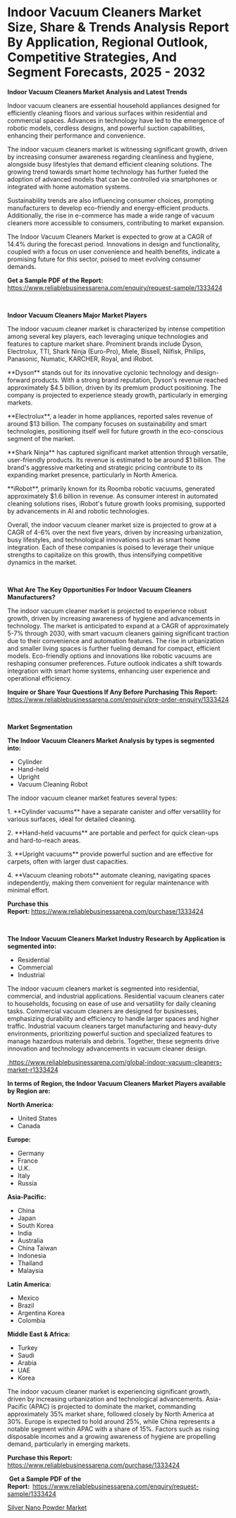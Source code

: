 <p><h1>Indoor Vacuum Cleaners Market Size, Share & Trends Analysis Report By Application, Regional Outlook, Competitive Strategies, And Segment Forecasts, 2025 - 2032</h1></p><p><strong>Indoor Vacuum Cleaners Market Analysis and Latest Trends</strong></p>
<p><p>Indoor vacuum cleaners are essential household appliances designed for efficiently cleaning floors and various surfaces within residential and commercial spaces. Advances in technology have led to the emergence of robotic models, cordless designs, and powerful suction capabilities, enhancing their performance and convenience.</p><p>The indoor vacuum cleaners market is witnessing significant growth, driven by increasing consumer awareness regarding cleanliness and hygiene, alongside busy lifestyles that demand efficient cleaning solutions. The growing trend towards smart home technology has further fueled the adoption of advanced models that can be controlled via smartphones or integrated with home automation systems. </p><p>Sustainability trends are also influencing consumer choices, prompting manufacturers to develop eco-friendly and energy-efficient products. Additionally, the rise in e-commerce has made a wide range of vacuum cleaners more accessible to consumers, contributing to market expansion.</p><p>The Indoor Vacuum Cleaners Market is expected to grow at a CAGR of 14.4% during the forecast period. Innovations in design and functionality, coupled with a focus on user convenience and health benefits, indicate a promising future for this sector, poised to meet evolving consumer demands.</p></p>
<p><strong>Get a Sample PDF of the Report:&nbsp;</strong> <a href="https://www.reliablebusinessarena.com/enquiry/request-sample/1333424?utm_campaign=2195&utm_medium=2&utm_source=Github&utm_content=ia&utm_term=24032025&utm_id=indoor-vacuum-cleaners">https://www.reliablebusinessarena.com/enquiry/request-sample/1333424</a></p>
<p>&nbsp;</p>
<p><strong>Indoor Vacuum Cleaners Major Market Players</strong></p>
<p><p>The indoor vacuum cleaner market is characterized by intense competition among several key players, each leveraging unique technologies and features to capture market share. Prominent brands include Dyson, Electrolux, TTI, Shark Ninja (Euro-Pro), Miele, Bissell, Nilfisk, Philips, Panasonic, Numatic, KARCHER, Royal, and iRobot.</p><p>**Dyson** stands out for its innovative cyclonic technology and design-forward products. With a strong brand reputation, Dyson's revenue reached approximately $4.5 billion, driven by its premium product positioning. The company is projected to experience steady growth, particularly in emerging markets.</p><p>**Electrolux**, a leader in home appliances, reported sales revenue of around $13 billion. The company focuses on sustainability and smart technologies, positioning itself well for future growth in the eco-conscious segment of the market.</p><p>**Shark Ninja** has captured significant market attention through versatile, user-friendly products. Its revenue is estimated to be around $1 billion. The brand's aggressive marketing and strategic pricing contribute to its expanding market presence, particularly in North America.</p><p>**iRobot**, primarily known for its Roomba robotic vacuums, generated approximately $1.6 billion in revenue. As consumer interest in automated cleaning solutions rises, iRobot's future growth looks promising, supported by advancements in AI and robotic technologies.</p><p>Overall, the indoor vacuum cleaner market size is projected to grow at a CAGR of 4-6% over the next five years, driven by increasing urbanization, busy lifestyles, and technological innovations such as smart home integration. Each of these companies is poised to leverage their unique strengths to capitalize on this growth, thus intensifying competitive dynamics in the market.</p></p>
<p>&nbsp;</p>
<p><strong>What Are The Key Opportunities For Indoor Vacuum Cleaners Manufacturers?</strong></p>
<p><p>The indoor vacuum cleaner market is projected to experience robust growth, driven by increasing awareness of hygiene and advancements in technology. The market is anticipated to expand at a CAGR of approximately 5-7% through 2030, with smart vacuum cleaners gaining significant traction due to their convenience and automation features. The rise in urbanization and smaller living spaces is further fueling demand for compact, efficient models. Eco-friendly options and innovations like robotic vacuums are reshaping consumer preferences. Future outlook indicates a shift towards integration with smart home systems, enhancing user experience and operational efficiency.</p></p>
<p><strong>Inquire or Share Your Questions If Any Before Purchasing This Report:</strong> <a href="https://www.reliablebusinessarena.com/enquiry/pre-order-enquiry/1333424?utm_campaign=2195&utm_medium=2&utm_source=Github&utm_content=ia&utm_term=24032025&utm_id=indoor-vacuum-cleaners">https://www.reliablebusinessarena.com/enquiry/pre-order-enquiry/1333424</a></p>
<p>&nbsp;</p>
<p><strong>Market Segmentation</strong></p>
<p><strong>The Indoor Vacuum Cleaners Market Analysis by types is segmented into:</strong></p>
<p><ul><li>Cylinder</li><li>Hand-held</li><li>Upright</li><li>Vacuum Cleaning Robot</li></ul></p>
<p><p>The indoor vacuum cleaner market features several types: </p><p>1. **Cylinder vacuums** have a separate canister and offer versatility for various surfaces, ideal for detailed cleaning. </p><p>2. **Hand-held vacuums** are portable and perfect for quick clean-ups and hard-to-reach areas. </p><p>3. **Upright vacuums** provide powerful suction and are effective for carpets, often with larger dust capacities. </p><p>4. **Vacuum cleaning robots** automate cleaning, navigating spaces independently, making them convenient for regular maintenance with minimal effort.</p></p>
<p><strong>Purchase this Report:&nbsp;</strong><a href="https://www.reliablebusinessarena.com/purchase/1333424?utm_campaign=2195&utm_medium=2&utm_source=Github&utm_content=ia&utm_term=24032025&utm_id=indoor-vacuum-cleaners">https://www.reliablebusinessarena.com/purchase/1333424</a></p>
<p>&nbsp;</p>
<p><strong>The Indoor Vacuum Cleaners Market Industry Research by Application is segmented into:</strong></p>
<p><ul><li>Residential</li><li>Commercial</li><li>Industrial</li></ul></p>
<p><p>The indoor vacuum cleaners market is segmented into residential, commercial, and industrial applications. Residential vacuum cleaners cater to households, focusing on ease of use and versatility for daily cleaning tasks. Commercial vacuum cleaners are designed for businesses, emphasizing durability and efficiency to handle larger spaces and higher traffic. Industrial vacuum cleaners target manufacturing and heavy-duty environments, prioritizing powerful suction and specialized features to manage hazardous materials and debris. Together, these segments drive innovation and technology advancements in vacuum cleaner design.</p></p>
<p><a href="https://www.reliablebusinessarena.com/global-indoor-vacuum-cleaners-market-r1333424?utm_campaign=2195&utm_medium=2&utm_source=Github&utm_content=ia&utm_term=24032025&utm_id=indoor-vacuum-cleaners">&nbsp;https://www.reliablebusinessarena.com/global-indoor-vacuum-cleaners-market-r1333424</a></p>
<p><strong>In terms of Region, the Indoor Vacuum Cleaners Market Players available by Region are:</strong></p>
<p>
    <p> <strong> North America: </strong>
        <ul>
            <li>United States</li>
            <li>Canada</li>
        </ul>
        </p> 
    <p> <strong> Europe: </strong>
        <ul>
            <li>Germany</li>
            <li>France</li>
            <li>U.K.</li>
            <li>Italy</li>
            <li>Russia</li>
        </ul>
        </p> 
    <p> <strong> Asia-Pacific: </strong>
        <ul>
            <li>China</li>
            <li>Japan</li>
            <li>South Korea</li>
            <li>India</li>
            <li>Australia</li>
            <li>China Taiwan</li>
            <li>Indonesia</li>
            <li>Thailand</li>
            <li>Malaysia</li>
        </ul>
        </p> 
    <p> <strong> Latin America: </strong>
        <ul>
            <li>Mexico</li>
            <li>Brazil</li>
            <li>Argentina Korea</li>
            <li>Colombia</li>
        </ul>
        </p> 
    <p> <strong> Middle East & Africa: </strong>
        <ul>
            <li>Turkey</li>
            <li>Saudi</li>
            <li>Arabia</li>
            <li>UAE</li>
            <li>Korea</li>
        </ul>
    </p>
    </p>
<p><p>The indoor vacuum cleaner market is experiencing significant growth, driven by increasing urbanization and technological advancements. Asia-Pacific (APAC) is projected to dominate the market, commanding approximately 35% market share, followed closely by North America at 30%. Europe is expected to hold around 25%, while China represents a notable segment within APAC with a share of 15%. Factors such as rising disposable incomes and a growing awareness of hygiene are propelling demand, particularly in emerging markets.</p></p>
<p><strong>Purchase this Report: </strong><a href="https://www.reliablebusinessarena.com/purchase/1333424?utm_campaign=2195&utm_medium=2&utm_source=Github&utm_content=ia&utm_term=24032025&utm_id=indoor-vacuum-cleaners">https://www.reliablebusinessarena.com/purchase/1333424</a></p>
<p>&nbsp;<strong>Get a Sample PDF of the Report:&nbsp;&nbsp;</strong><a href="https://www.reliablebusinessarena.com/enquiry/request-sample/1333424?utm_campaign=2195&utm_medium=2&utm_source=Github&utm_content=ia&utm_term=24032025&utm_id=indoor-vacuum-cleaners">https://www.reliablebusinessarena.com/enquiry/request-sample/1333424</a></p>
<p><strong></strong></p>
<p><p><a href="https://github.com/JakirUddin511/Market-Research-Report-List-2/blob/main/silver-nano-powder-market.md?utm_campaign=2195&utm_medium=2&utm_source=Github&utm_content=ia&utm_term=24032025&utm_id=indoor-vacuum-cleaners">Silver Nano Powder Market</a></p></p>